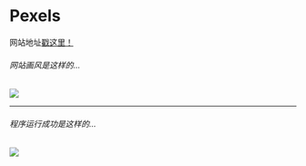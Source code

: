 # Pexels
网站地址[戳这里！](https://www.pexels.com)
###### 网站画风是这样的...
![](https://raw.githubusercontent.com/wiki/zhwangke/Pexels/2.png)

***
###### 程序运行成功是这样的...
![](https://raw.githubusercontent.com/wiki/zhwangke/Pexels/1.png)

